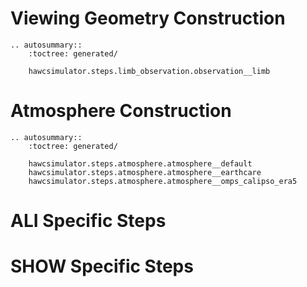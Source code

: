 ---
---


# Viewing Geometry Construction
```{eval-rst}
.. autosummary::
    :toctree: generated/

    hawcsimulator.steps.limb_observation.observation__limb
```

# Atmosphere Construction
```{eval-rst}
.. autosummary::
    :toctree: generated/

    hawcsimulator.steps.atmosphere.atmosphere__default
    hawcsimulator.steps.atmosphere.atmosphere__earthcare
    hawcsimulator.steps.atmosphere.atmosphere__omps_calipso_era5
```

# ALI Specific Steps

# SHOW Specific Steps
